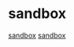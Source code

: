 # sandbox

[sandbox](https://github.com/remoteinterview/compilebox)
[sandbox](https://github.com/sablejs/sablejs)
